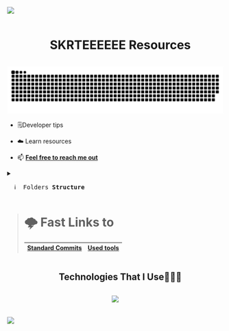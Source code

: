 <a href="#"><img src="https://user-images.githubusercontent.com/73097560/115834477-dbab4500-a447-11eb-908a-139a6edaec5c.gif"></a>

<div id="user-content-toc">
  <ul align="center">
    <h1 style="display: inline-block">SKRTEEEEEE Resources</h1>
  </ul>
</div>

<div align="center">
  <a href="#">
  <img  src="https://github.com/SKRTEEEEEE/SKRTEEEEEE/blob/main/resources/img/grid-snake.svg"
       alt="snake" /></a>
</div>

<!--Intro start-->

- 🗒️Developer tips

- ☁️ Learn resources

<!-- - 💬 Ask me about **solidity, react, nextjs, nodejs, mongoDB..** -->

- 📫 **[Feel free to reach me out](mailto:adanreh.m@gmail.com)**



<details>
<summary ><pre>  ℹ️  Folders <b>Structure </b></pre></summary>

<h2 align="center"> About </h2>
<p> Info about me <i>like a dev</i> </p>

<h2 align="center"> Utils </h2>
<p> Things that help <i>like a dev</i> </p>
<ul align="center">
<li><h3>How Start <i>with techs</i></h3></li>
<li><h3>Learn <i>about</i> techs</h3></li>
<li><h3>Learn <i>about</i> web3</h3></li>
</ul>
</details>

>  # 🌩️ Fast **Links to**
>   
> [Standard Commits](utils/tips/git.md#estandar-commits) | [Used tools](/utils/tools.md) 
> |---|---|

<!--tech stack icons-->
<div id="user-content-toc">
  <ul align="center">
    <h2 style="display: inline-block">Technologies That I Use👨🏻‍💻</h2>
  </ul>
</div>

<p align="center">
 <a href="https://github.com/SKRTEEEEEE/markdowns/blob/main/about/techs-lenguajes.md">
     <img src="https://skillicons.dev/icons?i=solidity,ipfs,git,github,md,html,css,styledcomponents,tailwind,js,ts,mysql,mongodb,firebase,vercel,nextjs,nodejs,express,react,redux,threejs,py,bash,powershell,npm,vscode,ableton,discord&perline=14" />
 </a>
</p>
</br>

<!--Stats--!>

<img src="https://user-images.githubusercontent.com/73097560/115834477-dbab4500-a447-11eb-908a-139a6edaec5c.gif">
